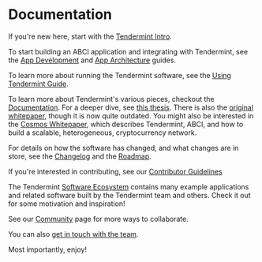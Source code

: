 # Documentation

If you're new here, start with the [Tendermint Intro](/intro).

To start building an ABCI application and integrating with Tendermint, 
see the [App Development](/docs/guides/app-development)
and [App Architecture](/docs/guides/app-architecture) guides.

To learn more about running the Tendermint software, see the [Using Tendermint Guide](/docs/guides/using-tendermint).

To learn more about Tendermint's various pieces, checkout the [Documentation](/docs).
For a deeper dive, see [this thesis](https://atrium.lib.uoguelph.ca/xmlui/handle/10214/9769). 
There is also the [original whitepaper](/static/docs/tendermint.pdf), though it is now quite outdated.
You might also be interested in the [Cosmos Whitepaper](https://cosmos.network/whitepaper),
which describes Tendermint, ABCI, and how to build a scalable, heterogeneous, cryptocurrency network.

For details on how the software has changed, and what changes are in store, see the [Changelog](/docs/changelog) and the [Roadmap](/docs/roadmap).

If you're interested in contributing, see our [Contributor Guidelines](/docs/contributing)

The Tendermint [Software Ecosystem](/ecosystem) contains many example applications and related software built by the Tendermint team and others. 
Check it out for some motivation and inspiration!

See our [Community](/community) page for more ways to collaborate.

You can also [get in touch with the team](/contact).

Most importantly, enjoy!
